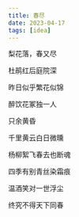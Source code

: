 ```yaml
---
title: 春尽
date: 2023-04-17
tags: [idea]
---
```

梨花落，春又尽

杜鹃红后庭院深

昨日似乎繁花似锦

醉饮花冢独一人

只余黄昏

  

千里黄云白日微曛

杨柳絮飞春去也断魂

四季有别青丝染霜痕

温酒笑对一世浮尘

终究不得天下同春